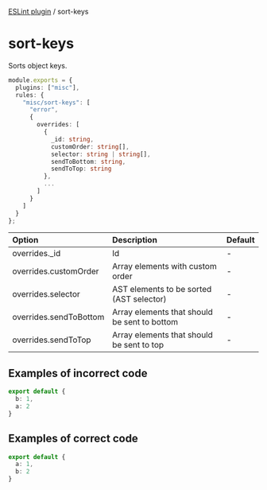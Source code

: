 [ESLint plugin](https://ilyub.github.io/eslint-plugin-misc/) / sort-keys

# sort-keys

Sorts object keys.

```ts
module.exports = {
  plugins: ["misc"],
  rules: {
    "misc/sort-keys": [
      "error",
      {
        overrides: [
          {
            _id: string,
            customOrder: string[],
            selector: string | string[],
            sendToBottom: string,
            sendToTop: string
          },
          ...
        ]
      }
    ]
  }
};
```

| Option | Description | Default |
| :----- | :----- | :----- |
| overrides._id | Id | - |
| overrides.customOrder | Array elements with custom order | - |
| overrides.selector | AST elements to be sorted (AST selector) | - |
| overrides.sendToBottom | Array elements that should be sent to bottom | - |
| overrides.sendToTop | Array elements that should be sent to top | - |

## Examples of incorrect code

```ts
export default {
  b: 1,
  a: 2
}
```

## Examples of correct code

```ts
export default {
  a: 1,
  b: 2
}
```